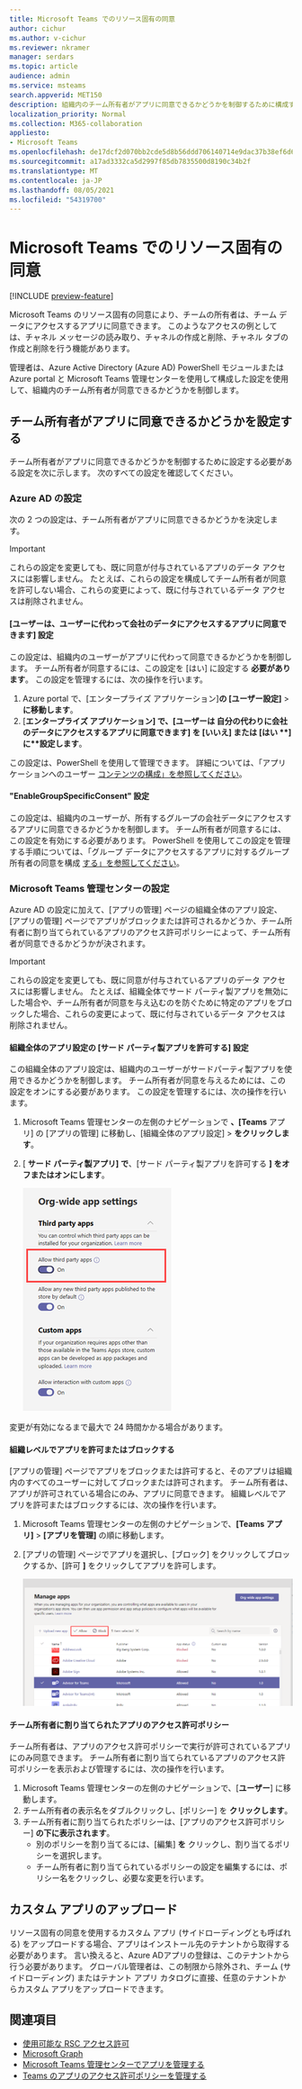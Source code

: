 ```yaml
---
title: Microsoft Teams でのリソース固有の同意
author: cichur
ms.author: v-cichur
ms.reviewer: nkramer
manager: serdars
ms.topic: article
audience: admin
ms.service: msteams
search.appverid: MET150
description: 組織内のチーム所有者がアプリに同意できるかどうかを制御するために構成する必要がある設定について学習します。
localization_priority: Normal
ms.collection: M365-collaboration
appliesto:
- Microsoft Teams
ms.openlocfilehash: de17dcf2d070bb2cde5d8b56ddd706140714e9dac37b38ef6d6156c480add3b6
ms.sourcegitcommit: a17ad3332ca5d2997f85db7835500d8190c34b2f
ms.translationtype: MT
ms.contentlocale: ja-JP
ms.lasthandoff: 08/05/2021
ms.locfileid: "54319700"
---
```

# <a name="resource-specific-consent-in-microsoft-teams"></a>Microsoft Teams でのリソース固有の同意

[!INCLUDE [preview-feature](includes/preview-feature.md)]

Microsoft Teams のリソース固有の同意により、チームの所有者は、チーム データにアクセスするアプリに同意できます。 このようなアクセスの例としては、チャネル メッセージの読み取り、チャネルの作成と削除、チャネル タブの作成と削除を行う機能があります。

管理者は、Azure Active Directory (Azure AD) PowerShell モジュールまたは Azure portal と Microsoft Teams 管理センターを使用して構成した設定を使用して、組織内のチーム所有者が同意できるかどうかを制御します。  

## <a name="set-whether-team-owners-can-give-consent-to-apps"></a>チーム所有者がアプリに同意できるかどうかを設定する

チーム所有者がアプリに同意できるかどうかを制御するために設定する必要がある設定を次に示します。 次のすべての設定を確認してください。

### <a name="settings-in-azure-ad"></a>Azure AD の設定

次の 2 つの設定は、チーム所有者がアプリに同意できるかどうかを決定します。

> [!IMPORTANT]
> これらの設定を変更しても、既に同意が付与されているアプリのデータ アクセスには影響しません。 たとえば、これらの設定を構成してチーム所有者が同意を許可しない場合、これらの変更によって、既に付与されているデータ アクセスは削除されません。

#### <a name="the-users-can-consent-to-apps-accessing-company-data-on-their-behalf-setting"></a>[ユーザーは、ユーザーに代わって会社のデータにアクセスするアプリに同意できます] 設定

この設定は、組織内のユーザーがアプリに代わって同意できるかどうかを制御します。 チーム所有者が同意するには、この設定を [はい] に設定する **必要があります**。 この設定を管理するには、次の操作を行います。

1. Azure portal で、[エンタープライズ アプリケーション]**の [ユーザー設定]**  >  **に移動します**。
2. [**エンタープライズ アプリケーション] で、[****ユーザーは** 自分の代わりに会社のデータにアクセスするアプリに同意できます] を [いいえ] または [はい **] に****設定します**。

この設定は、PowerShell を使用して管理できます。 詳細については、「アプリケーションへのユーザー [コンテンツの構成」を参照してください](/azure/active-directory/manage-apps/configure-user-consent#configure-user-consent-to-applications)。

#### <a name="the-enablegroupspecificconsent-setting"></a>"EnableGroupSpecificConsent" 設定

この設定は、組織内のユーザーが、所有するグループの会社データにアクセスするアプリに同意できるかどうかを制御します。 チーム所有者が同意するには、この設定を有効にする必要があります。 PowerShell を使用してこの設定を管理する手順については、「グループ データにアクセスするアプリに対するグループ所有者の同意を構成 [する」を参照してください](/azure/active-directory/manage-apps/configure-user-consent#configure-group-owner-consent-to-apps-accessing-group-data)。

### <a name="settings-in-the-microsoft-teams-admin-center"></a>Microsoft Teams 管理センターの設定

Azure AD の設定に加えて、[アプリ[](manage-apps.md#manage-org-wide-app-settings)の管理] ページの組織[](manage-apps.md)全体のアプリ設定、[アプリの管理] ページでアプリがブロックまたは許可されるかどうか、チーム所有者[](teams-app-permission-policies.md)に割り当てられているアプリのアクセス許可ポリシーによって、チーム所有者が同意できるかどうかが決されます。 [](manage-apps.md#allow-and-block-apps)

> [!IMPORTANT]
> これらの設定を変更しても、既に同意が付与されているアプリのデータ アクセスには影響しません。 たとえば、組織全体でサード パーティ製アプリを無効にした場合や、チーム所有者が同意を与え込むのを防ぐために特定のアプリをブロックした場合、これらの変更によって、既に付与されているデータ アクセスは削除されません。  

#### <a name="the-allow-third-party-apps-setting-in-org-wide-app-settings"></a>組織全体のアプリ設定の [サード パーティ製アプリを許可する] 設定

この組織全体のアプリ設定は、組織内のユーザーがサードパーティ製アプリを使用できるかどうかを制御します。 チーム所有者が同意を与えるためには、この設定をオンにする必要があります。 この設定を管理するには、次の操作を行います。

1. Microsoft Teams 管理センターの左側のナビゲーションで **、[Teams** アプリ] の [アプリの管理] に移動し、[組織全体のアプリ設定]  >  **をクリックします**。
2. [ **サード パーティ製アプリ] で**、[サード パーティ製アプリを許可する **] をオフまたはオンにします**。

    ![[Teams でサード パーティ製アプリを許可する] 設定のスクリーンショット](media/resource-specific-consent-org-wide-setting.png)

変更が有効になるまで最大で 24 時間かかる場合があります。

#### <a name="allow-or-block-the-app-at-the-org-level"></a>組織レベルでアプリを許可またはブロックする

[アプリの管理] ページでアプリ[](manage-apps.md#allow-and-block-apps)をブロックまたは許可すると、そのアプリは組織内のすべてのユーザーに対してブロックまたは許可されます。 チーム所有者は、アプリが許可されている場合にのみ、アプリに同意できます。 組織レベルでアプリを許可またはブロックするには、次の操作を行います。

1. Microsoft Teams 管理センターの左側のナビゲーションで、**[Teams アプリ]** > **[アプリを管理]** の順に移動します。
2. [アプリの管理] ページでアプリを選択し、[ブロック] をクリックしてブロックするか、[許可 **]** をクリックしてアプリを許可します。

    ![組織全体の設定でブロックされているアプリのスクリーンショット](media/resource-specific-consent-allow-block-apps.png)

#### <a name="app-permission-policy-assigned-to-the-team-owner"></a>チーム所有者に割り当てられたアプリのアクセス許可ポリシー

チーム所有者は、アプリのアクセス許可ポリシーで実行が許可されているアプリにのみ同意できます。 チーム所有者に割り当てられているアプリのアクセス許可ポリシーを表示および管理するには、次の操作を行います。

1. Microsoft Teams 管理センターの左側のナビゲーションで、[**ユーザー**] に移動します。
2. チーム所有者の表示名をダブルクリックし、[ポリシー] を **クリックします**。
3. チーム所有者に割り当てられたポリシーは、[アプリのアクセス許可ポリシー] **の下に表示されます**。
    - 別のポリシーを割り当てるには、[編集] **を** クリックし、割り当てるポリシーを選択します。
    - チーム所有者に割り当てられているポリシーの設定を編集するには、ポリシー名をクリックし、必要な変更を行います。  

## <a name="uploading-custom-apps"></a>カスタム アプリのアップロード

リソース固有の同意を使用するカスタム アプリ (サイドローディングとも呼ばれる) をアップロードする場合、アプリはインストール先のテナントから取得する必要があります。 言い換えると、Azure ADアプリの登録は、このテナントから行う必要があります。 グローバル管理者は、この制限から除外され、チーム (サイドローディング) またはテナント アプリ カタログに直接、任意のテナントからカスタム アプリをアップロードできます。

## <a name="related-topics"></a>関連項目

- [使用可能な RSC アクセス許可](/microsoftteams/platform/graph-api/rsc/resource-specific-consent)
- [Microsoft Graph](https://developer.microsoft.com/graph)
- [Microsoft Teams 管理センターでアプリを管理する](manage-apps.md)
- [Teams のアプリのアクセス許可ポリシーを管理する](teams-app-permission-policies.md)